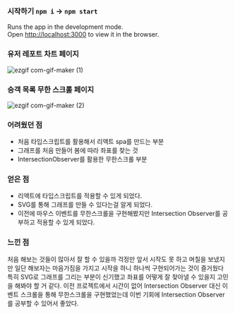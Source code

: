 ### 시작하기 `npm i` -> `npm start`

Runs the app in the development mode.\
Open [http://localhost:3000](http://localhost:3000) to view it in the browser.


### 유저 레포트 차트 페이지

![ezgif com-gif-maker (1)](https://user-images.githubusercontent.com/79884004/149767404-161e2c8f-3036-4b75-a185-f06ad9a1da6f.gif)


### 승객 목록 무한 스크롤 페이지
![ezgif com-gif-maker (2)](https://user-images.githubusercontent.com/79884004/149767323-72fdc47a-2b22-4425-9d2c-182a57c7c306.gif)


### 어려웠던 점
- 처음 타입스크립트를 활용해서 리액트 spa를 만드는 부분
- 그래프를 처음 만들어 봄에 따라 좌표를 찾는 것
- IntersectionObserver를 활용한 무한스크롤 부분

### 얻은 점
- 리액트에 타입스크립트를 적용할 수 있게 되었다.
- SVG를 통해 그래프를 만들 수 있다는걸 알게 되었다.
- 이전에 마우스 이벤트를 무한스크롤을 구현해봤지만 Intersection Observer를 공부하고 적용할 수 있게 되었다.

### 느낀 점
처음 해보는 것들이 많아서 잘 할 수 있을까 걱정만 앞서 시작도 못 하고 며칠을 보냈지만 일단 해보자는 마음가짐을 가지고 시작을 하니 하나씩 구현되어가는 것이 즐거웠다
특히 SVG로 그래프를 그리는 부분이 신기했고 좌표를 어떻게 잘 찾아낼 수 있을지 고민을 해봐야 할 거 같다.
이전 프로젝트에서 시간이 없어 Intersection Observer 대신 이벤트 스크롤을 통해 무한스크롤을 구현했었는데 이번 기회에 Intersection Observer를 공부할 수 있어서 좋았다. 


